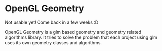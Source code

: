# OpenGL Geometry

Not usable yet! Come back in a few weeks :D

OpenGL Geometry is a glm based geometry and geometry related algorithms library. It tries to solve the problem that each project using glm uses its own geometry classes and algorithms.
